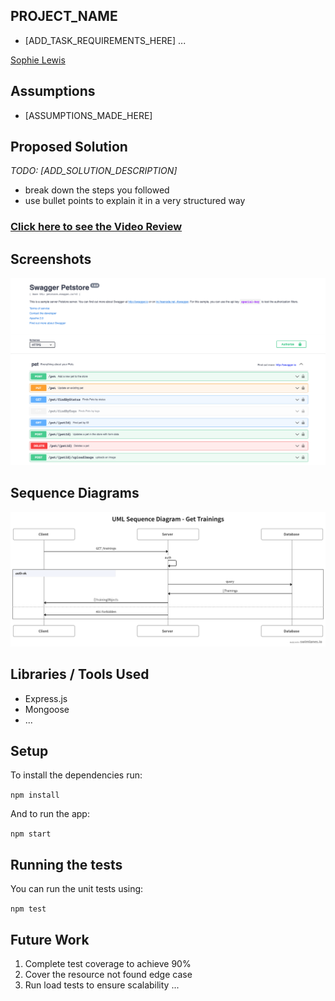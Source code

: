 ## PROJECT_NAME

- [ADD_TASK_REQUIREMENTS_HERE]
...

[Sophie Lewis](mailto:sophie@codewithdragos.com)

## Assumptions

- [ASSUMPTIONS_MADE_HERE]

## Proposed Solution

*TODO: [ADD_SOLUTION_DESCRIPTION]*
- break down the steps you followed
- use bullet points to explain it in a very structured way

### [Click here to see the Video Review](LINK_TO_LOOM_VIDEO)

## Screenshots
![alt text](assets/swagger_demo.png)

## Sequence Diagrams
![alt text](assets/get_sequence_diagram.png)

## Libraries / Tools Used

- Express.js
- Mongoose
- ...

## Setup

To install the dependencies run:

`npm install`

And to run the app:

`npm start`


## Running the tests

You can run the unit tests using:

`npm test`

## Future Work

1. Complete test coverage to achieve 90%
2. Cover the resource not found edge case
3. Run load tests to ensure scalability
...




